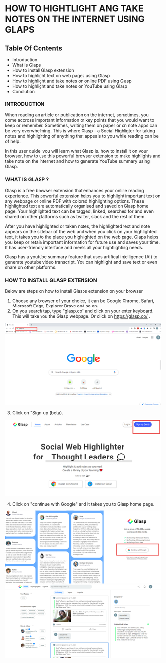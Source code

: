 # HOW TO HIGHTLIGHT ANG TAKE NOTES ON THE INTERNET USING GLAPS 

## Table Of Contents  
- Introduction
-  What is Glaps
-  How to install Glasp extension
-  How to highlight text on web pages using Glasp
- How to highlight and take notes on online PDF using Glasp
-  How to highlight and take notes on YouTube using Glasp
- Conclution

### INTRODUCTION

When reading an article or publication on the internet, sometimes, you come accross important information or key points that you would want to keep or remember. Sometimes, writing them on paper or on note apps can be very overwhelming. This is where Glasp  - a Social Highligter for taking notes and highlighting of anything that appeals to you while reading can be of help. 


In this user guide, you will learn what Glasp is, how to install it on your browser, how to use this powerful browser extension to make highlights and take note on the internet  and how to generate YouTube summary using Glasp.


### WHAT IS GLASP ?

<!-- Glaps is a social web highlighter where you can highlight and organise anything that appeals to you on webpages or online PDF. You can also use it to generate  -->
Glasp is a free browser extension that enhances your online reading experience. This powerful extension helps you to highlight important text on any webpage  or online PDF with colored highlighting options. These highlighted text are automatically organised and saved on Glasp home page. Your highlighted text can be tagged, linked, searched for and even shared on other platforms such as twitter, slack and the rest of them.

After you have highlighted or taken notes, the highlighted text and note appears on the sidebar of the web and when you click on your highlighted text, it takes you to the place you highlighted on the web page. Glaps helps you keep or retain important information for future use and saves your time. It has user-friendly interface and meets all your hightlighting needs.

Glasp has a youtube summary feature that uses artifical intelligence (AI) to generate youtube video transcript. You can highlight and save text or even share on other platforms.


### HOW TO INSTALL GLASP EXTENSION
Below are steps on how to install Glasps extension on your browser
   1. Choose any browser of your choice, it can be Google Chrome, Safari, Microsoft Edge, Explorer Brave and so on. 
   2. On you search tap, type "glasp.co" and click on your enter keyboard. This will take you the Glasp webpage. Or click on https://glasp.co/ .
   
   ![](images/search.png)

 3. Click on "Sign-up (beta).

![](images/signUP.png)   

4. Click on "continue with Google" and it takes you to Glasp home page.

![](images/google_account.png)
![](images/glaspHome.png)

   







